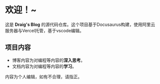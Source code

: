 # 欢迎！~

这是 **Draig's Blog** 的源代码仓库。这个项目基于Docusaurus构建，使用阿里云服务器与Vercel托管，基于vscode编辑。

## 项目内容
- 博客内容为对编程等内容的**深入思考**。  
- 文档内容为对编程等内容的**学习**。

内容为个人编辑，如有不合理，请指正。